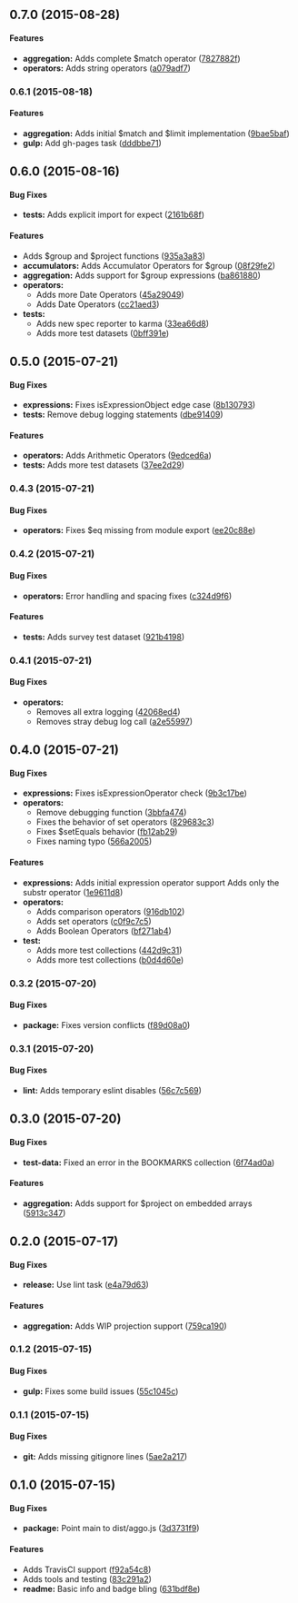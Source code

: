 ## 0.7.0 (2015-08-28)


#### Features

* **aggregation:** Adds complete $match operator ([7827882f](https://github.com/TomNeyland/aggo.js/commit/7827882f959ac1500d736ab49412cf343f97e7dd))
* **operators:** Adds string operators ([a079adf7](https://github.com/TomNeyland/aggo.js/commit/a079adf7f9ac6a8d240782037f49da73d53ce63f))


### 0.6.1 (2015-08-18)


#### Features

* **aggregation:** Adds initial $match and $limit implementation ([9bae5baf](https://github.com/TomNeyland/aggo.js/commit/9bae5baf957ad3ab38bf06dff1a72f03f9d21415))
* **gulp:** Add gh-pages task ([dddbbe71](https://github.com/TomNeyland/aggo.js/commit/dddbbe710722b148e6b85f1f5453581d8fdcd474))


## 0.6.0 (2015-08-16)


#### Bug Fixes

* **tests:** Adds explicit import for expect ([2161b68f](https://github.com/TomNeyland/aggo.js/commit/2161b68f15f013c32263bf3662eedd308eccf327))


#### Features

* Adds $group and $project functions ([935a3a83](https://github.com/TomNeyland/aggo.js/commit/935a3a83739e0936bce691a6888d321c6d51b8ac))
* **accumulators:** Adds Accumulator Operators for $group ([08f29fe2](https://github.com/TomNeyland/aggo.js/commit/08f29fe2b0b01e87ad55c8f1e79b36cc275fdd94))
* **aggregation:** Adds support for $group expressions ([ba861880](https://github.com/TomNeyland/aggo.js/commit/ba861880221fc01b850bdcb3a429da29c4b908a5))
* **operators:**
  * Adds more Date Operators ([45a29049](https://github.com/TomNeyland/aggo.js/commit/45a29049d9b5d5d3c31e84e528a548d46481d74c))
  * Adds Date Operators ([cc21aed3](https://github.com/TomNeyland/aggo.js/commit/cc21aed3bef2d73b0e1223cddd033a1b98638d0d))
* **tests:**
  * Adds new spec reporter to karma ([33ea66d8](https://github.com/TomNeyland/aggo.js/commit/33ea66d8df7c6b99ce2fd2474bb1bdda0cf3bb6f))
  * Adds more test datasets ([0bff391e](https://github.com/TomNeyland/aggo.js/commit/0bff391eea4c4672aa2f8f6f7298f4887404f5e0))


## 0.5.0 (2015-07-21)


#### Bug Fixes

* **expressions:** Fixes isExpressionObject edge case ([8b130793](https://github.com/TomNeyland/aggo.js/commit/8b130793a185cfd16fc1b971a0b05135838d2cf9))
* **tests:** Remove debug logging statements ([dbe91409](https://github.com/TomNeyland/aggo.js/commit/dbe91409623991f99b2b9bc584bb6d670003688c))


#### Features

* **operators:** Adds Arithmetic Operators ([9edced6a](https://github.com/TomNeyland/aggo.js/commit/9edced6af87e6f0ee9fce58e1125e003c9ec5df7))
* **tests:** Adds more test datasets ([37ee2d29](https://github.com/TomNeyland/aggo.js/commit/37ee2d29c12c25e240b0094a6e9fdd0b1db03ca5))


### 0.4.3 (2015-07-21)


#### Bug Fixes

* **operators:** Fixes $eq missing from module export ([ee20c88e](https://github.com/TomNeyland/aggo.js/commit/ee20c88e2c3497d57c07ddc60d7c9ccba38c6ccb))


### 0.4.2 (2015-07-21)


#### Bug Fixes

* **operators:** Error handling and spacing fixes ([c324d9f6](https://github.com/TomNeyland/aggo.js/commit/c324d9f646259ae8afcdf38b4d464ed6b87ffd06))


#### Features

* **tests:** Adds survey test dataset ([921b4198](https://github.com/TomNeyland/aggo.js/commit/921b4198bd283e367984f63fb599708a4ed43245))


### 0.4.1 (2015-07-21)


#### Bug Fixes

* **operators:**
  * Removes all extra logging ([42068ed4](https://github.com/TomNeyland/aggo.js/commit/42068ed4a595731bff2fd088597388a0bf5ec197))
  * Removes stray debug log call ([a2e55997](https://github.com/TomNeyland/aggo.js/commit/a2e55997ebe1d4c9d5709c9d21fbef8d98f4222c))


## 0.4.0 (2015-07-21)


#### Bug Fixes

* **expressions:** Fixes isExpressionOperator check ([9b3c17be](https://github.com/TomNeyland/aggo.js/commit/9b3c17bea0f2b706ddc88570d078a3e38ed9222f))
* **operators:**
  * Remove debugging function ([3bbfa474](https://github.com/TomNeyland/aggo.js/commit/3bbfa474d0fe754e71692337876c963136f828ac))
  * Fixes the behavior of set operators ([829683c3](https://github.com/TomNeyland/aggo.js/commit/829683c3eaa9e11796b1715f1df3eab861224cc8))
  * Fixes $setEquals behavior ([fb12ab29](https://github.com/TomNeyland/aggo.js/commit/fb12ab291ce794c6d484e107d50419cd9c3eab41))
  * Fixes naming typo ([566a2005](https://github.com/TomNeyland/aggo.js/commit/566a20054c6eeeba6bcd815a63dbd7a39c68d02c))


#### Features

* **expressions:** Adds initial expression operator support Adds only the substr operator ([1e9611d8](https://github.com/TomNeyland/aggo.js/commit/1e9611d88e781c997fffc802713810d8072028c1))
* **operators:**
  * Adds comparison operators ([916db102](https://github.com/TomNeyland/aggo.js/commit/916db102d4d34cfa53202e45771445f2d8098387))
  * Adds set operators ([c0f9c7c5](https://github.com/TomNeyland/aggo.js/commit/c0f9c7c5155e5ac8e3a8865365af685fc1d18a81))
  * Adds Boolean Operators ([bf271ab4](https://github.com/TomNeyland/aggo.js/commit/bf271ab46cc9a50b36615085ac52c4af4c215c85))
* **test:**
  * Adds more test collections ([442d9c31](https://github.com/TomNeyland/aggo.js/commit/442d9c31d554acc2f69ccfd468336d8ef497621c))
  * Adds more test collections ([b0d4d60e](https://github.com/TomNeyland/aggo.js/commit/b0d4d60e39a625d5ab173aca15b717dd50d270ff))


### 0.3.2 (2015-07-20)


#### Bug Fixes

* **package:** Fixes version conflicts ([f89d08a0](https://github.com/TomNeyland/aggo.js/commit/f89d08a0bc992514cd17d0d4f12be5ee9a8e899a))


### 0.3.1 (2015-07-20)


#### Bug Fixes

* **lint:** Adds temporary eslint disables ([56c7c569](https://github.com/TomNeyland/aggo.js/commit/56c7c569055fe3c6901dff533c985011a7c2a34d))


## 0.3.0 (2015-07-20)


#### Bug Fixes

* **test-data:** Fixed an error in the BOOKMARKS collection ([6f74ad0a](https://github.com/TomNeyland/aggo.js/commit/6f74ad0a798b86aa33476e186b313b5bb98fec9c))


#### Features

* **aggregation:** Adds support for $project on embedded arrays ([5913c347](https://github.com/TomNeyland/aggo.js/commit/5913c34749e4895214174e09ac5a2eab104f76cf))


## 0.2.0 (2015-07-17)


#### Bug Fixes

* **release:** Use lint task ([e4a79d63](https://github.com/TomNeyland/aggo.js/commit/e4a79d63857b8e729ccc7a2030ce2c444d5f2a86))


#### Features

* **aggregation:** Adds WIP projection support ([759ca190](https://github.com/TomNeyland/aggo.js/commit/759ca190b21d95924718e9967c37d6bd1d3b1bf8))


### 0.1.2 (2015-07-15)


#### Bug Fixes

* **gulp:** Fixes some build issues ([55c1045c](https://github.com/TomNeyland/aggo.js/commit/55c1045cd8c3f22eee06c0ecb1c152e52a99f431))


### 0.1.1 (2015-07-15)


#### Bug Fixes

* **git:** Adds missing gitignore lines ([5ae2a217](https://github.com/TomNeyland/aggo.js/commit/5ae2a2172aa5aa2995c74979ad686d5a3de3367d))


## 0.1.0 (2015-07-15)


#### Bug Fixes

* **package:** Point main to dist/aggo.js ([3d3731f9](https://github.com/TomNeyland/aggo.js/commit/3d3731f92e82e29f81f5dee498046f6b7cc8584d))


#### Features

* Adds TravisCI support ([f92a54c8](https://github.com/TomNeyland/aggo.js/commit/f92a54c81fe550742b67e7d94c93d9294ff108f0))
* Adds tools and testing ([83c291a2](https://github.com/TomNeyland/aggo.js/commit/83c291a291bf6032c9e876589303ee02f9526980))
* **readme:** Basic info and badge bling ([631bdf8e](https://github.com/TomNeyland/aggo.js/commit/631bdf8e628dc641e1144901a6d1705315e7883f))


